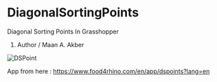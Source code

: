 # DiagonalSortingPoints
Diagonal Sorting Points In Grasshopper 
<line>
1. Author / Maan A. Akber
  
![DSPoint](https://user-images.githubusercontent.com/45848347/208324664-36366b72-65e4-4b41-92e2-cc0fb5723d00.png)


App from here : https://www.food4rhino.com/en/app/dspoints?lang=en
